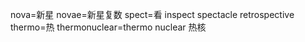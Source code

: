 nova=新星
    novae=新星复数
spect=看
	inspect 
	spectacle 
	retrospective
thermo=热 
    thermonuclear=thermo nuclear 热核

